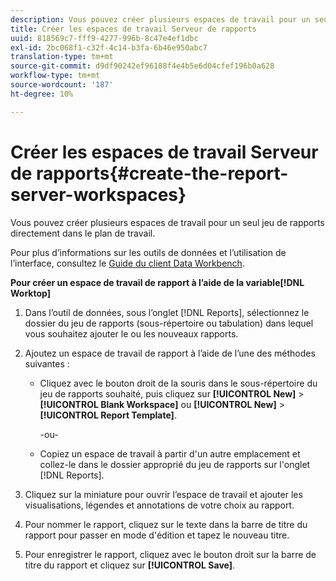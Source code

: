 ```yaml
---
description: Vous pouvez créer plusieurs espaces de travail pour un seul jeu de rapports directement dans le plan de travail.
title: Créer les espaces de travail Serveur de rapports
uuid: 818569c7-fff9-4277-996b-8c47e4ef1dbc
exl-id: 2bc068f1-c32f-4c14-b3fa-6b46e950abc7
translation-type: tm+mt
source-git-commit: d9df90242ef96188f4e4b5e6d04cfef196b0a628
workflow-type: tm+mt
source-wordcount: '187'
ht-degree: 10%

---
```


# Créer les espaces de travail Serveur de rapports{#create-the-report-server-workspaces}

Vous pouvez créer plusieurs espaces de travail pour un seul jeu de rapports directement dans le plan de travail.

Pour plus d’informations sur les outils de données et l’utilisation de l’interface, consultez le [Guide du client Data Workbench](https://docs.adobe.com/content/help/fr-FR/data-workbench/using/client/t-open-ins.html).

**Pour créer un espace de travail de rapport à l’aide de la variable[!DNL Worktop]**

1. Dans l’outil de données, sous l’onglet [!DNL Reports], sélectionnez le dossier du jeu de rapports (sous-répertoire ou tabulation) dans lequel vous souhaitez ajouter le ou les nouveaux rapports.
1. Ajoutez un espace de travail de rapport à l’aide de l’une des méthodes suivantes :

   * Cliquez avec le bouton droit de la souris dans le sous-répertoire du jeu de rapports souhaité, puis cliquez sur **[!UICONTROL New]** > **[!UICONTROL Blank Workspace]** ou **[!UICONTROL New]** > **[!UICONTROL Report Template]**.

      -ou-

   * Copiez un espace de travail à partir d&#39;un autre emplacement et collez-le dans le dossier approprié du jeu de rapports sur l&#39;onglet [!DNL Reports].

1. Cliquez sur la miniature pour ouvrir l’espace de travail et ajouter les visualisations, légendes et annotations de votre choix au rapport.
1. Pour nommer le rapport, cliquez sur le texte dans la barre de titre du rapport pour passer en mode d&#39;édition et tapez le nouveau titre.
1. Pour enregistrer le rapport, cliquez avec le bouton droit sur la barre de titre du rapport et cliquez sur **[!UICONTROL Save]**.
